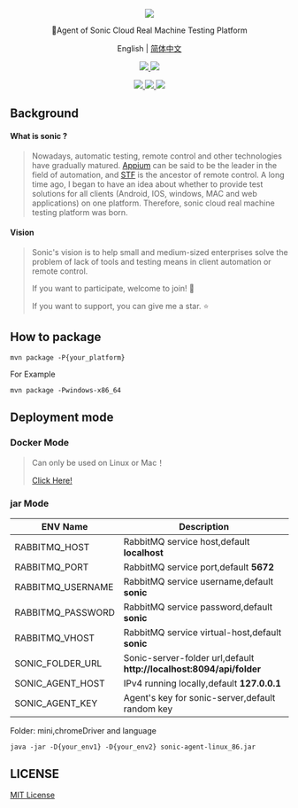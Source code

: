 <p align="center">
  <img src="https://raw.githubusercontent.com/ZhouYixun/sonic-server/main/logo.png">
</p>
<p align="center">🎉Agent of Sonic Cloud Real Machine Testing Platform</p>
<p align="center">
  <span>English |</span>
  <a href="https://github.com/ZhouYixun/sonic-agent/blob/main/README_CN.md">  
     简体中文
  </a>
</p>
<p align="center">
  <a href="#">  
    <img src="https://img.shields.io/badge/release-v1.0.0-orange">
  </a>
  <a href="#">  
    <img src="https://img.shields.io/badge/platform-windows|macosx|linux-success">
  </a>
</p>
<p align="center">
  <a href="#">  
    <img src="https://img.shields.io/github/commit-activity/m/ZhouYixun/sonic-agent">
  </a>
  <a href="https://hub.docker.com/repository/docker/zhouyixun/sonic-agent-linux">  
    <img src="https://img.shields.io/docker/pulls/zhouyixun/sonic-agent-linux">
  </a>
  <a href="https://github.com/ZhouYixun/sonic-server/blob/main/LICENSE">  
    <img src="https://img.shields.io/github/license/ZhouYiXun/sonic-server?color=green&label=license&logo=license&logoColor=green">
  </a>
</p>

## Background

#### What is sonic ?

> Nowadays, automatic testing, remote control and other technologies have gradually matured. [Appium](https://github.com/appium/appium) can be said to be the leader in the field of automation, and [STF](https://github.com/openstf/stf) is the ancestor of remote control. A long time ago, I began to have an idea about whether to provide test solutions for all clients (Android, IOS, windows, MAC and web applications) on one platform. Therefore, sonic cloud real machine testing platform was born.

#### Vision

> Sonic's vision is to help small and medium-sized enterprises solve the problem of lack of tools and testing means in client automation or remote control.
>
>If you want to participate, welcome to join! 💪
>
>If you want to support, you can give me a star. ⭐

## How to package

```
mvn package -P{your_platform}
```

For Example

```
mvn package -Pwindows-x86_64
```

## Deployment mode

### Docker Mode

> Can only be used on Linux or Mac！
>
> [Click Here!](https://hub.docker.com/repository/docker/zhouyixun/sonic-agent-linux)

### jar Mode

|  ENV Name   | Description  |
|  ----  | ----  |
| RABBITMQ_HOST  | RabbitMQ service host,default **localhost** |
| RABBITMQ_PORT  | RabbitMQ service port,default **5672** |
| RABBITMQ_USERNAME  | RabbitMQ service username,default **sonic** |
| RABBITMQ_PASSWORD  | RabbitMQ service password,default **sonic** |
| RABBITMQ_VHOST  | RabbitMQ service virtual-host,default **sonic** |
| SONIC_FOLDER_URL  | Sonic-server-folder url,default **http://localhost:8094/api/folder** |
| SONIC_AGENT_HOST  | IPv4 running locally,default **127.0.0.1** |
| SONIC_AGENT_KEY  | Agent's key for sonic-server,default random key |

Folder: mini,chromeDriver and language

```
java -jar -D{your_env1} -D{your_env2} sonic-agent-linux_86.jar
```

## LICENSE

[MIT License](LICENSE)
